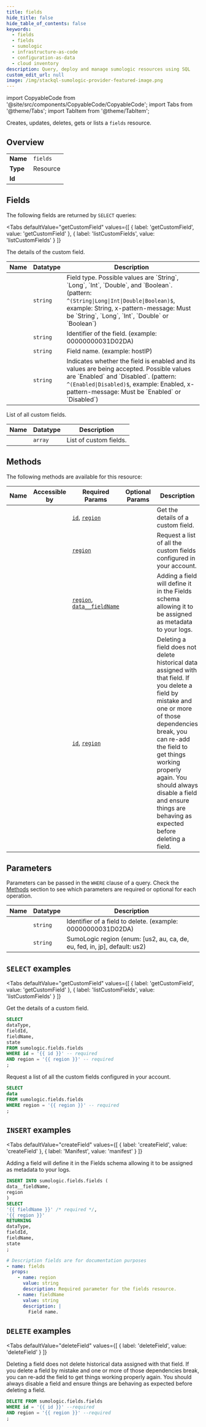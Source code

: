 ```yaml
--- 
title: fields
hide_title: false
hide_table_of_contents: false
keywords:
  - fields
  - fields
  - sumologic
  - infrastructure-as-code
  - configuration-as-data
  - cloud inventory
description: Query, deploy and manage sumologic resources using SQL
custom_edit_url: null
image: /img/stackql-sumologic-provider-featured-image.png
---
```


import CopyableCode from '@site/src/components/CopyableCode/CopyableCode';
import Tabs from '@theme/Tabs';
import TabItem from '@theme/TabItem';

Creates, updates, deletes, gets or lists a <code>fields</code> resource.

## Overview
<table><tbody>
<tr><td><b>Name</b></td><td><code>fields</code></td></tr>
<tr><td><b>Type</b></td><td>Resource</td></tr>
<tr><td><b>Id</b></td><td><CopyableCode code="sumologic.fields.fields" /></td></tr>
</tbody></table>

## Fields

The following fields are returned by `SELECT` queries:

<Tabs
    defaultValue="getCustomField"
    values={[
        { label: 'getCustomField', value: 'getCustomField' },
        { label: 'listCustomFields', value: 'listCustomFields' }
    ]}
>
<TabItem value="getCustomField">

The details of the custom field.

<table>
<thead>
    <tr>
    <th>Name</th>
    <th>Datatype</th>
    <th>Description</th>
    </tr>
</thead>
<tbody>
<tr>
    <td><CopyableCode code="dataType" /></td>
    <td><code>string</code></td>
    <td>Field type. Possible values are `String`, `Long`, `Int`, `Double`, and `Boolean`. (pattern: <code>^(String|Long|Int|Double|Boolean)$</code>, example: String, x-pattern-message: Must be `String`, `Long`, `Int`, `Double` or `Boolean`)</td>
</tr>
<tr>
    <td><CopyableCode code="fieldId" /></td>
    <td><code>string</code></td>
    <td>Identifier of the field. (example: 00000000031D02DA)</td>
</tr>
<tr>
    <td><CopyableCode code="fieldName" /></td>
    <td><code>string</code></td>
    <td>Field name. (example: hostIP)</td>
</tr>
<tr>
    <td><CopyableCode code="state" /></td>
    <td><code>string</code></td>
    <td>Indicates whether the field is enabled and its values are being accepted. Possible values are `Enabled` and `Disabled`. (pattern: <code>^(Enabled|Disabled)$</code>, example: Enabled, x-pattern-message: Must be `Enabled` or `Disabled`)</td>
</tr>
</tbody>
</table>
</TabItem>
<TabItem value="listCustomFields">

List of all custom fields.

<table>
<thead>
    <tr>
    <th>Name</th>
    <th>Datatype</th>
    <th>Description</th>
    </tr>
</thead>
<tbody>
<tr>
    <td><CopyableCode code="data" /></td>
    <td><code>array</code></td>
    <td>List of custom fields.</td>
</tr>
</tbody>
</table>
</TabItem>
</Tabs>

## Methods

The following methods are available for this resource:

<table>
<thead>
    <tr>
    <th>Name</th>
    <th>Accessible by</th>
    <th>Required Params</th>
    <th>Optional Params</th>
    <th>Description</th>
    </tr>
</thead>
<tbody>
<tr>
    <td><a href="#getCustomField"><CopyableCode code="getCustomField" /></a></td>
    <td><CopyableCode code="select" /></td>
    <td><a href="#parameter-id"><code>id</code></a>, <a href="#parameter-region"><code>region</code></a></td>
    <td></td>
    <td>Get the details of a custom field.</td>
</tr>
<tr>
    <td><a href="#listCustomFields"><CopyableCode code="listCustomFields" /></a></td>
    <td><CopyableCode code="select" /></td>
    <td><a href="#parameter-region"><code>region</code></a></td>
    <td></td>
    <td>Request a list of all the custom fields configured in your account.</td>
</tr>
<tr>
    <td><a href="#createField"><CopyableCode code="createField" /></a></td>
    <td><CopyableCode code="insert" /></td>
    <td><a href="#parameter-region"><code>region</code></a>, <a href="#parameter-data__fieldName"><code>data__fieldName</code></a></td>
    <td></td>
    <td>Adding a field will define it in the Fields schema allowing it to be assigned as metadata to your logs.</td>
</tr>
<tr>
    <td><a href="#deleteField"><CopyableCode code="deleteField" /></a></td>
    <td><CopyableCode code="delete" /></td>
    <td><a href="#parameter-id"><code>id</code></a>, <a href="#parameter-region"><code>region</code></a></td>
    <td></td>
    <td>Deleting a field does not delete historical data assigned with that field. If you  delete a field by mistake and one or more of those dependencies break, you can  re-add the field to get things working properly again. You should always disable  a field and ensure things are behaving as expected before deleting a field.</td>
</tr>
</tbody>
</table>

## Parameters

Parameters can be passed in the `WHERE` clause of a query. Check the [Methods](#methods) section to see which parameters are required or optional for each operation.

<table>
<thead>
    <tr>
    <th>Name</th>
    <th>Datatype</th>
    <th>Description</th>
    </tr>
</thead>
<tbody>
<tr id="parameter-id">
    <td><CopyableCode code="id" /></td>
    <td><code>string</code></td>
    <td>Identifier of a field to delete. (example: 00000000031D02DA)</td>
</tr>
<tr id="parameter-region">
    <td><CopyableCode code="region" /></td>
    <td><code>string</code></td>
    <td>SumoLogic region (enum: [us2, au, ca, de, eu, fed, in, jp], default: us2)</td>
</tr>
</tbody>
</table>

## `SELECT` examples

<Tabs
    defaultValue="getCustomField"
    values={[
        { label: 'getCustomField', value: 'getCustomField' },
        { label: 'listCustomFields', value: 'listCustomFields' }
    ]}
>
<TabItem value="getCustomField">

Get the details of a custom field.

```sql
SELECT
dataType,
fieldId,
fieldName,
state
FROM sumologic.fields.fields
WHERE id = '{{ id }}' -- required
AND region = '{{ region }}' -- required
;
```
</TabItem>
<TabItem value="listCustomFields">

Request a list of all the custom fields configured in your account.

```sql
SELECT
data
FROM sumologic.fields.fields
WHERE region = '{{ region }}' -- required
;
```
</TabItem>
</Tabs>


## `INSERT` examples

<Tabs
    defaultValue="createField"
    values={[
        { label: 'createField', value: 'createField' },
        { label: 'Manifest', value: 'manifest' }
    ]}
>
<TabItem value="createField">

Adding a field will define it in the Fields schema allowing it to be assigned as metadata to your logs.

```sql
INSERT INTO sumologic.fields.fields (
data__fieldName,
region
)
SELECT 
'{{ fieldName }}' /* required */,
'{{ region }}'
RETURNING
dataType,
fieldId,
fieldName,
state
;
```
</TabItem>
<TabItem value="manifest">

```yaml
# Description fields are for documentation purposes
- name: fields
  props:
    - name: region
      value: string
      description: Required parameter for the fields resource.
    - name: fieldName
      value: string
      description: |
        Field name.
```
</TabItem>
</Tabs>


## `DELETE` examples

<Tabs
    defaultValue="deleteField"
    values={[
        { label: 'deleteField', value: 'deleteField' }
    ]}
>
<TabItem value="deleteField">

Deleting a field does not delete historical data assigned with that field. If you  delete a field by mistake and one or more of those dependencies break, you can  re-add the field to get things working properly again. You should always disable  a field and ensure things are behaving as expected before deleting a field.

```sql
DELETE FROM sumologic.fields.fields
WHERE id = '{{ id }}' --required
AND region = '{{ region }}' --required
;
```
</TabItem>
</Tabs>
